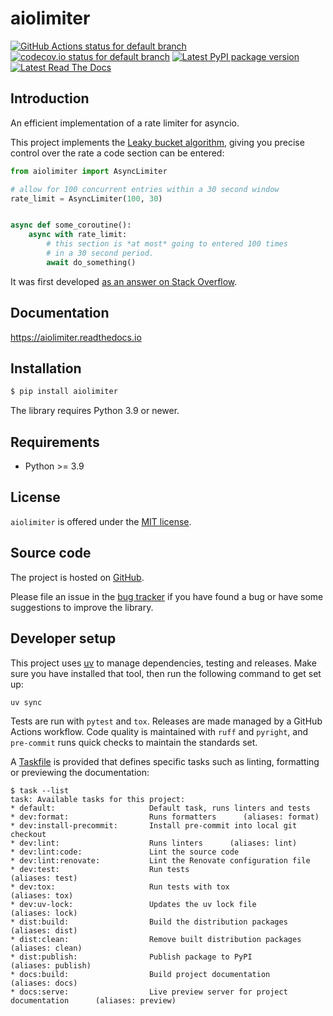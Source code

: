 # aiolimiter

[![GitHub Actions status for default branch][checks_badge]][checks_status]
[![codecov.io status for default branch][codecov_badge]][codecov_status]
[![Latest PyPI package version][pypi_badge]][aiolimiter_release]
[![Latest Read The Docs][rtd_badge]][aiolimiter_docs]

[checks_badge]: https://github.com/mjpieters/aiolimiter/actions/workflows/ci-cd.yml/badge.svg
[checks_status]: https://github.com/mjpieters/aiolimiter/actions/workflows/ci-cd.yml "GitHub Actions status for default branch"
[codecov_badge]: https://codecov.io/gh/mjpieters/aiolimiter/branch/main/graph/badge.svg
[codecov_status]: https://codecov.io/gh/mjpieters/aiolimiter "codecov.io status for default branch"
[pypi_badge]: https://img.shields.io/pypi/v/aiolimiter
[aiolimiter_release]: https://pypi.org/project/aiolimiter "Latest PyPI package version"
[rtd_badge]: https://readthedocs.org/projects/aiolimiter/badge/?version=latest
[aiolimiter_docs]: https://aiolimiter.readthedocs.io/en/latest/?badge=latest "Latest Read The Docs"

## Introduction

An efficient implementation of a rate limiter for asyncio.

This project implements the [Leaky bucket algorithm][], giving you precise control over the rate a code section can be entered:

```python
from aiolimiter import AsyncLimiter

# allow for 100 concurrent entries within a 30 second window
rate_limit = AsyncLimiter(100, 30)


async def some_coroutine():
    async with rate_limit:
        # this section is *at most* going to entered 100 times
        # in a 30 second period.
        await do_something()
```

It was first developed [as an answer on Stack Overflow][so45502319].

## Documentation

https://aiolimiter.readthedocs.io

## Installation

```sh
$ pip install aiolimiter
```

The library requires Python 3.9 or newer.

## Requirements

- Python >= 3.9

## License

`aiolimiter` is offered under the [MIT license](./LICENSE.txt).

## Source code

The project is hosted on [GitHub][].

Please file an issue in the [bug tracker][] if you have found a bug
or have some suggestions to improve the library.

## Developer setup

This project uses [uv][] to manage dependencies, testing and releases. Make sure you have installed that tool, then run the following command to get set up:

```sh
uv sync
```

Tests are run with `pytest` and `tox`. Releases are made managed by a GitHub Actions workflow. Code quality is maintained with `ruff` and `pyright`, and `pre-commit` runs quick checks to maintain the standards set.

A [Taskfile](https://taskfile.dev/) is provided that defines specific tasks such as linting, formatting or previewing the documentation:

```console
$ task --list
task: Available tasks for this project:
* default:                     Default task, runs linters and tests
* dev:format:                  Runs formatters      (aliases: format)
* dev:install-precommit:       Install pre-commit into local git checkout
* dev:lint:                    Runs linters      (aliases: lint)
* dev:lint:code:               Lint the source code
* dev:lint:renovate:           Lint the Renovate configuration file
* dev:test:                    Run tests                                          (aliases: test)
* dev:tox:                     Run tests with tox                                 (aliases: tox)
* dev:uv-lock:                 Updates the uv lock file                           (aliases: lock)
* dist:build:                  Build the distribution packages                    (aliases: dist)
* dist:clean:                  Remove built distribution packages                 (aliases: clean)
* dist:publish:                Publish package to PyPI                            (aliases: publish)
* docs:build:                  Build project documentation                        (aliases: docs)
* docs:serve:                  Live preview server for project documentation      (aliases: preview)
```

[leaky bucket algorithm]: https://en.wikipedia.org/wiki/Leaky_bucket
[so45502319]: https://stackoverflow.com/a/45502319/100297
[github]: https://github.com/mjpieters/aiolimiter
[bug tracker]: https://github.com/mjpieters/aiolimiter/issues
[uv]: https://docs.astral.sh/uv/
